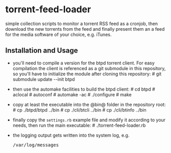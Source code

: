 torrent-feed-loader
===================

simple collection scripts to monitor a torrent RSS feed as a cronjob, then
download the new torrents from the feed and finally present them an a feed
for the media software of your choice, e.g. iTunes.


Installation and Usage
----------------------

* you'll need to compile a version for the btpd torrent client. For easy compilation
  the client is referenced as a git submodule in this repository, so you'll have
  to initialize the module after cloning this repository:
      # git submodule update --init btpd

* then use the automake facilities to build the btpd client:
      # cd btpd
      # aclocal 
      # autoconf
      # automake -ac
      # ./configure
      # make

* copy at least the executable into the @bin@ folder in the repository root:
      # cp ./btpd/btpd ../bin 
      # cp ./cli/btcli ../bin 
      # cp ./cli/btinfo ../bin

* finally copy the <code>settings.rb</code> example file and modify it according to your needs,
  then run the main executable:
      # ./torrent-feed-loader.rb
  
* the logging output gets written into the system log, e.g. <pre>/var/log/messages</pre>
